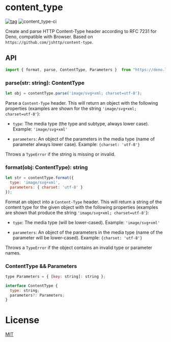 # content_type

[![tag](https://img.shields.io/github/tag/ako-deno/content_type.svg)](https://github.com/ako-deno/content_type/tags)
![content_type-ci](https://github.com/ako-deno/content_type/workflows/content_type-ci/badge.svg)

Create and parse HTTP Content-Type header according to RFC 7231 for Deno, compatible with Browser. Based on `https://github.com/jshttp/content-type`.

## API
```js
import { format, parse, ContentType, Parameters }  from "https://deno.land/x/content_type/mod.ts";
```

### parse(str: string): ContentType

```js
let obj = contentType.parse('image/svg+xml; charset=utf-8');
```

Parse a `Content-Type` header. This will return an object with the following
properties (examples are shown for the string `'image/svg+xml; charset=utf-8'`):

 - `type`: The media type (the type and subtype, always lower case).
   Example: `'image/svg+xml'`

 - `parameters`: An object of the parameters in the media type (name of parameter
   always lower case). Example: `{charset: 'utf-8'}`

Throws a `TypeError` if the string is missing or invalid.

### format(obj: ContentType): string

```js
let str = contentType.format({
  type: 'image/svg+xml',
  parameters: { charset: 'utf-8' }
});
```

Format an object into a `Content-Type` header. This will return a string of the
content type for the given object with the following properties (examples are
shown that produce the string `'image/svg+xml; charset=utf-8'`):

 - `type`: The media type (will be lower-cased). Example: `'image/svg+xml'`

 - `parameters`: An object of the parameters in the media type (name of the
   parameter will be lower-cased). Example: `{charset: 'utf-8'}`

Throws a `TypeError` if the object contains an invalid type or parameter names.

### ContentType && Parameters

```js
type Parameters = { [key: string]: string };

interface ContentType {
  type: string;
  parameters?: Parameters;
}
```

# License

[MIT](./LICENSE)
